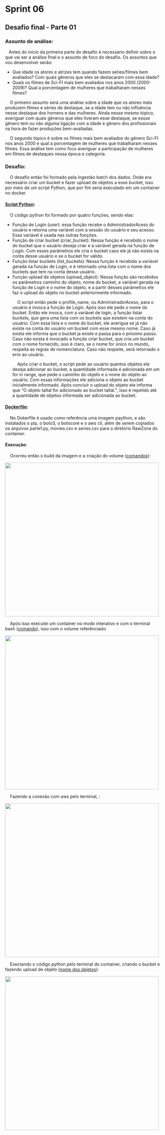 # Sprint 06
## Desafio final - Parte 01
### Assunto de análise:
&nbsp;&nbsp;&nbsp;Antes do início da primeira parte do desafio é necessário definir sobre o que vai ser a análise final e o assunto de foco do desafio. Os assuntos que vou desenvolver serão:
* Que idade os atores e atrizes tem quando fazem séries/filmes bem avaliados? Com quais gêneros que eles se destacaram com essa idade?
* Quais os filmes de Sci-FI mais bem avaliados nos anos 2000 (2000-2009)? Qual a porcentagem de mulheres que trabalharam nesses filmes?

&nbsp;&nbsp;&nbsp; O primeiro assunto será uma análise sobre a idade que os atores mais produzem filmes e séries de destaque, se a idade tem ou não influência nesse destaque dos homens e das mulheres. Ainda nesse mesmo tópico, averiguar com quais gêneros que eles tiveram esse destaque, se essse gênero tem ou não alguma ligação com a idade e gênero dos profissionais na hora de fazer produções bem-avaliadas.

&nbsp;&nbsp;&nbsp; O segundo tópico é sobre os filmes mais bem avaliados do gênero Sci-FI nos anos 2000 e qual a porcentagem de mulheres que trabalharam nesses filmes. Essa análise tem como foco averiguar a participação de mulheres em filmes de destaques nessa época e categoria.

### Desafio:
&nbsp;&nbsp;&nbsp; O desafio então foi formado pela ingestão batch dos dados. Onde era necessário criar um bucket e fazer upload de objetos a esse bucket, isso por meio de um script Python, que por fim seria executado em um container no docker.
#### [Script Python](https://github.com/rehbeinp/EstagioC_UOL/blob/main/Sprint06/Evid%C3%AAncias/desafio_parte1.py):
&nbsp;&nbsp;&nbsp; O código python foi formado por quatro funções, sendo elas:
* Função de Login (user): essa função recebe o AdministradorAcess do usuário e retorna uma variável com a sessão do usuário e seu acesso. Essa variável é usada nas outras funções.
* Função de criar bucket (criar_bucket): Nessa função é recebido o nome do bucket que o usuário deseja criar e a variável gerada na função de Login. Com esses parâmetros ele cria o bucket caso ele já não exista na conta desse usuário e se o bucket for válido.
* Função listar buckets (list_buckets): Nessa função é recebido a variável gerada na função de Login, e é retornado uma lista com o nome dos buckets que tem na conta desse usuário.
* Função upload de objetos (upload_object): Nessa função são recebidos os parâmetros caminho do objeto, nome do bucket, a variável gerada na função de Login e o nome do objeto, e a partir desses parâmetros ele faz o upload do objeto no bucket anteriormente informado.<p>
&nbsp;&nbsp;&nbsp; O script então pede o profile_name, ou AdministradorAcess, para o usuário e invoca a função de Login. Após isso ele pede o nome do bucket. Então ele invoca, com a variável de login, a função listar buckets, que gera uma lista com os buckets que existem na conta do usuário. Com essa lista e o nome do bucket, ele averigua se já não existe na conta do usuário um bucket com esse mesmo nome. Caso já exista ele informa que o bucket ja existe e passa para o próximo passo. Caso não exista é invocado a função criar bucket, que cria um bucket com o nome fornecido, isso é claro, se o nome for único no mundo, respeita as regras de nomenclatura. Caso não respeite, será retornado o erro ao usuário. <p>
&nbsp;&nbsp;&nbsp; Após criar o bucket, o script pede ao usuário quantos objetos ele deseja adicionar ao bucket, a quantidade informada é adicionada em um for in range, que pede o caminho do objeto e o nome do objeto ao usuário. Com essas informações ele adiciona o objeto ao bucket inicialmente informado. Após concluír o upload do objeto ele informa que "O objeto taltal for adicionado ao bucket taltal.", isso é repetido até a quantidade de objetos informada ser adicionada ao bucket.   

#### [Dockerfile](https://github.com/rehbeinp/EstagioC_UOL/blob/main/Sprint06/Evid%C3%AAncias/desafio_Dockerfile):
&nbsp;&nbsp;&nbsp; No Dokerfile é usado como referência uma imagem paython, e são instalados o pip, o boto3, o botocore e o aws cli, além de serem copiados os arquivos parte1.py, movies.csv e series.csv para o diretório RawZone do container.

#### Execução:
&nbsp;&nbsp;&nbsp; Ocorreu então o build da imagem  e a  criação do volume ([comandos](https://github.com/rehbeinp/EstagioC_UOL/blob/main/Sprint06/Evid%C3%AAncias/desafio_1comandos_docker.txt)): <p>
<img src=..\..\Sprint06\Evidências\desafio_imagem1.png width=500><p>
&nbsp;&nbsp;&nbsp; Após isso executei um container no modo interativo e com o terminal bash ([comando](https://github.com/rehbeinp/EstagioC_UOL/blob/main/Sprint06/Evid%C3%AAncias/desafio_1comandos_docker.txt)), isso com o volume referênciado: <p>
<img src=..\..\Sprint06\Evidências\desafio_imagem2.png width=500> <p>
&nbsp;&nbsp;&nbsp; Fazendo a conexão com aws pelo terminal, : <p>
<img src=..\..\Sprint06\Evidências\desafio_imagem3.png width=500> <p>
&nbsp;&nbsp;&nbsp; Exectando o código python pelo terminal do container, criando o bucket e fazendo upload de objeto ([nome dos objetos](https://github.com/rehbeinp/EstagioC_UOL/blob/main/Sprint06/Evid%C3%AAncias/desafio_1nome_objeto.txt)): <p>
<img src=..\..\Sprint06\Evidências\desafio_imagem4.png width=500>
